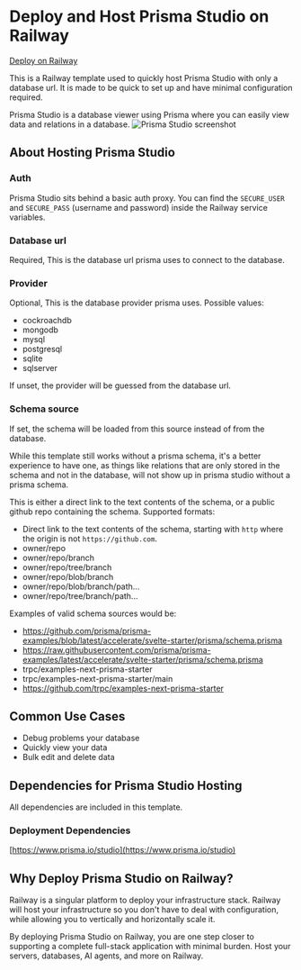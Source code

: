 # Deploy and Host Prisma Studio on Railway

[Deploy on Railway](https://railway.com/deploy/NpN5Jl)

This is a Railway template used to quickly host Prisma Studio with only a database url. It is made to be quick to set up and have minimal configuration required.

Prisma Studio is a database viewer using Prisma where you can easily view data and relations in a database.
![Prisma Studio screenshot](https://github.com/user-attachments/assets/da2ef03a-1c0e-43da-95ac-189ef6614ea8)

## About Hosting Prisma Studio
### Auth
Prisma Studio sits behind a basic auth proxy. You can find the `SECURE_USER` and `SECURE_PASS` (username and password) inside the Railway service variables.

### Database url
Required, This is the database url prisma uses to connect to the database.

### Provider
Optional, This is the database provider prisma uses. Possible values: 
* cockroachdb
* mongodb
* mysql
* postgresql
* sqlite
* sqlserver

If unset, the provider will be guessed from the database url.

### Schema source
If set, the schema will be loaded from this source instead of from the database.

While this template still works without a prisma schema, it's a better experience to have one, as things like relations that are only stored in the schema and not in the database, will not show up in prisma studio without a prisma schema.

This is either a direct link to the text contents of the schema, or a public github repo containing the schema.
Supported formats:
* Direct link to the text contents of the schema, starting with `http` where the origin is not `https://github.com`.
* owner/repo
* owner/repo/branch
* owner/repo/tree/branch
* owner/repo/blob/branch
* owner/repo/blob/branch/path...
* owner/repo/tree/branch/path...

Examples of valid schema sources would be:
* https://github.com/prisma/prisma-examples/blob/latest/accelerate/svelte-starter/prisma/schema.prisma
* https://raw.githubusercontent.com/prisma/prisma-examples/latest/accelerate/svelte-starter/prisma/schema.prisma
* trpc/examples-next-prisma-starter
* trpc/examples-next-prisma-starter/main
* https://github.com/trpc/examples-next-prisma-starter

## Common Use Cases

- Debug problems your database
- Quickly view your data
- Bulk edit and delete data

## Dependencies for Prisma Studio Hosting

All dependencies are included in this template.

### Deployment Dependencies

[https://www.prisma.io/studio](https://www.prisma.io/studio)

## Why Deploy Prisma Studio on Railway?

Railway is a singular platform to deploy your infrastructure stack. Railway will host your infrastructure so you don't have to deal with configuration, while allowing you to vertically and horizontally scale it.

By deploying Prisma Studio on Railway, you are one step closer to supporting a complete full-stack application with minimal burden. Host your servers, databases, AI agents, and more on Railway.